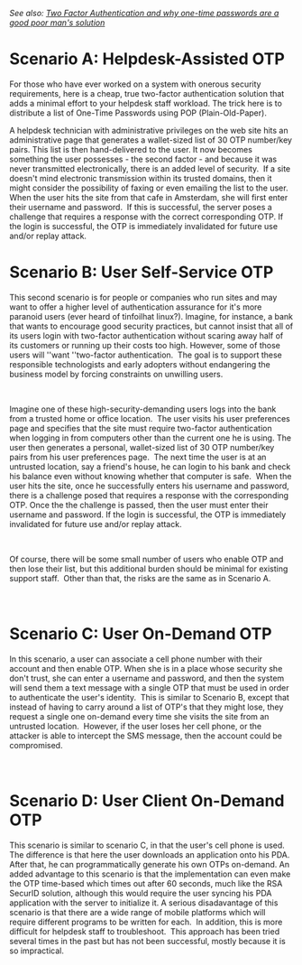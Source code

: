 _See also: [Two Factor Authentication and why one-time passwords are a good poor man's solution](http://code.google.com/p/otpauth/wiki/TwoFactorAuthentication)_

# Scenario A: Helpdesk-Assisted OTP #
For those who have ever worked on a system with onerous security requirements, here is a cheap, true two-factor authentication solution that adds a minimal effort to your helpdesk staff workload. The trick here is to distribute a list of One-Time Passwords using POP (Plain-Old-Paper).

A helpdesk technician with administrative privileges on the web site hits an administrative page that generates a wallet-sized list of 30 OTP number/key pairs. This list is then hand-delivered to the user. It now becomes something the user possesses - the second factor - and because it was never transmitted electronically, there is an added level of security.&nbsp; If a site doesn't mind electronic transmission within its trusted domains, then it might consider the possibility of faxing or even emailing the list to the user. When the user hits the site from that cafe in Amsterdam, she will first enter their username and password.&nbsp; If this is successful, the server poses a challenge that requires a response with the correct corresponding OTP. If the login is successful, the OTP is immediately invalidated for future use and/or replay attack.<br>

<h1>Scenario B: User Self-Service OTP</h1>

This second scenario is for people or companies who run sites and may want to offer a higher level of authentication assurance for it's more paranoid users (ever heard of tinfoilhat linux?). Imagine, for instance, a bank that wants to encourage good security practices, but cannot insist that all of its users login with two-factor authentication without scaring away half of its customers or running up their costs too high. However, some of those users will ''want ''two-factor authentication.&nbsp; The goal is to support these responsible technologists and early adopters without endangering the business model by forcing constraints on unwilling users.&nbsp; <br>

<br>

Imagine one of these high-security-demanding users logs into the bank from a trusted home or office location.&nbsp; The user visits his user preferences page and specifies that the site must require two-factor authentication when logging in from computers other than the current one he is using. The user then generates a personal, wallet-sized list of 30 OTP number/key pairs from his user preferences page.&nbsp; The next time the user is at an untrusted location, say a friend's house, he can login to his bank and check his balance even without knowing whether that computer is safe.&nbsp; When the user hits the site, once he successfully enters his username and password, there is a challenge posed that requires a response with the corresponding OTP. Once the the challenge is passed, then the user must enter their username and password. If the login is successful, the OTP is immediately invalidated for future use and/or replay attack.&nbsp; <br>

<br>

Of course, there will be some small number of users who enable OTP and then lose their list, but this additional burden should be minimal for existing support staff.&nbsp; Other than that, the risks are the same as in Scenario A.<br>



<h1><br>Scenario C: User On-Demand OTP</h1>

In this scenario, a user can associate a cell phone number with their account and then enable OTP. When she is in a place whose security she don't trust, she can enter a username and password, and then the system will send them a text message with a single OTP that must be used in order to authenticate the user's identity.&nbsp; This is similar to Scenario B, except that instead of having to carry around a list of OTP's that they might lose, they request a single one on-demand every time she visits the site from an untrusted location.&nbsp; However, if the user loses her cell phone, or the attacker is able to intercept the SMS message, then the account could be compromised.<br>
<br>
<br>

<h1>Scenario D: User Client On-Demand OTP</h1>

This scenario is similar to scenario C, in that the user's cell phone is used.&nbsp; The difference is that here the user downloads an application onto his PDA. After that, he can programmatically generate his own OTPs on-demand. An added advantage to this scenario is that the implementation can even make the OTP time-based which times out after 60 seconds, much like the RSA SecurID solution, although this would require the user syncing his PDA application with the server to initialize it. A serious disadavantage of this scenario is that there are a wide range of mobile platforms which will require different programs to be written for each.&nbsp; In addition, this is more difficult for helpdesk staff to troubleshoot.&nbsp; This approach has been tried several times in the past but has not been successful, mostly because it is so impractical.<br>
<br>
<br>